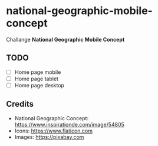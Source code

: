 # national-geographic-mobile-concept

Challange **National Geographic Mobile Concept**

## TODO

- [ ] Home page mobile
- [ ] Home page tablet
- [ ] Home page desktop

## Credits

- National Geographic Concept: https://www.inspirationde.com/image/54805
- Icons: https://www.flaticon.com
- Images: https://pixabay.com
